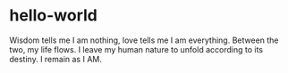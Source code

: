# hello-world

Wisdom tells me I am nothing, love tells me I am everything. Between the two, my life flows.
I leave my human nature to unfold according to its destiny. I remain as I AM.

